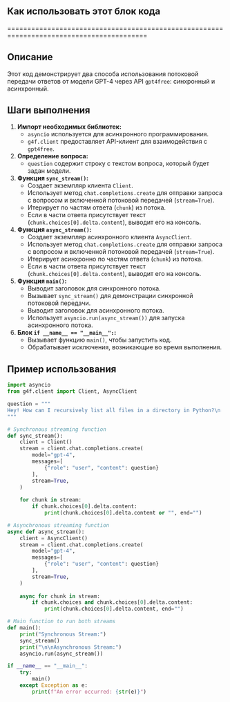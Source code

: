 ## Как использовать этот блок кода
=========================================================================================

Описание
-------------------------
Этот код демонстрирует два способа использования потоковой передачи ответов от модели GPT-4 через API `gpt4free`: синхронный и асинхронный. 

Шаги выполнения
-------------------------
1. **Импорт необходимых библиотек:**
   -  `asyncio` используется для асинхронного программирования.
   -  `g4f.client` предоставляет API-клиент для взаимодействия с `gpt4free`.
2. **Определение вопроса:**
   -  `question` содержит строку с текстом вопроса, который будет задан модели.
3. **Функция `sync_stream()`:**
   -  Создает экземпляр клиента `Client`.
   -  Использует метод `chat.completions.create` для отправки запроса с вопросом и включенной потоковой передачей (`stream=True`).
   -  Итерирует по частям ответа (`chunk`) из потока.
   -  Если в части ответа присутствует текст (`chunk.choices[0].delta.content`), выводит его на консоль.
4. **Функция `async_stream()`:**
   -  Создает экземпляр асинхронного клиента `AsyncClient`.
   -  Использует метод `chat.completions.create` для отправки запроса с вопросом и включенной потоковой передачей (`stream=True`).
   -  Итерирует асинхронно по частям ответа (`chunk`) из потока.
   -  Если в части ответа присутствует текст (`chunk.choices[0].delta.content`), выводит его на консоль.
5. **Функция `main()`:**
   -  Выводит заголовок для синхронного потока.
   -  Вызывает `sync_stream()` для демонстрации синхронной потоковой передачи.
   -  Выводит заголовок для асинхронного потока.
   -  Использует `asyncio.run(async_stream())` для запуска асинхронного потока.
6. **Блок `if __name__ == "__main__":`:**
   -  Вызывает функцию `main()`, чтобы запустить код.
   -  Обрабатывает исключения, возникающие во время выполнения.

Пример использования
-------------------------

```python
import asyncio
from g4f.client import Client, AsyncClient

question = """
Hey! How can I recursively list all files in a directory in Python?\n
"""

# Synchronous streaming function
def sync_stream():
    client = Client()
    stream = client.chat.completions.create(
        model="gpt-4",
        messages=[
            {"role": "user", "content": question}
        ],
        stream=True,
    )
    
    for chunk in stream:
        if chunk.choices[0].delta.content:
            print(chunk.choices[0].delta.content or "", end="")

# Asynchronous streaming function
async def async_stream():
    client = AsyncClient()
    stream = client.chat.completions.create(
        model="gpt-4",
        messages=[
            {"role": "user", "content": question}
        ],
        stream=True,
    )
    
    async for chunk in stream:
        if chunk.choices and chunk.choices[0].delta.content:
            print(chunk.choices[0].delta.content, end="")

# Main function to run both streams
def main():
    print("Synchronous Stream:")
    sync_stream()
    print("\n\nAsynchronous Stream:")
    asyncio.run(async_stream())

if __name__ == "__main__":
    try:
        main()
    except Exception as e:
        print(f"An error occurred: {str(e)}")
```